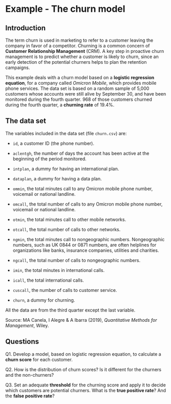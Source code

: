 # Example - The churn model

## Introduction

The term churn is used in marketing to refer to a customer leaving the company in favor of a competitor. Churning is a common concern of **Customer Relationship Management** (CRM). A key step in proactive churn management is to predict whether a customer is likely to churn, since an early detection of the potential churners helps to plan the retention campaigns.

This example deals with a churn model based on a **logistic regression equation**, for a company called *Omicron Mobile*, which provides mobile phone services. The data set is based on a random sample of 5,000 customers whose accounts were still alive by September 30, and have been monitored during the fourth quarter. 968 of those customers churned during the fourth quarter, a **churning rate** of 19.4%.

## The data set

The variables included in the data set (file `churn.csv`) are:

* `id`, a customer ID (the phone number).

* `aclentgh`, the number of days the account has been active at the beginning of the period monitored.

* `intplan`, a dummy for having an international plan.

* `dataplan`, a dummy for having a data plan.

* `ommin`, the total minutes call to any Omicron mobile phone number, voicemail or national landline.

* `omcall`, the total number of calls to any Omicron mobile phone number, voicemail or national landline.

* `otmin`, the total minutes call to other mobile networks.

* `otcall`, the total number of calls to other networks.

* `ngmin`, the total minutes call to nongeographic numbers. Nongeographic numbers, such as UK 0844 or 0871 numbers, are often helplines for organizations like banks, insurance companies, utilities and charities.

* `ngcall`, the total number of calls to nongeographic numbers.

* `imin`, the total minutes in international calls.

* `icall`, the total international calls.

* `cuscall`, the number of calls to customer service.

* `churn`, a dummy for churning.

All the data are from the third quarter except the last variable.

Source: MA Canela, I Alegre & A Ibarra (2019), *Quantitative Methods for Management*, Wiley.

## Questions

Q1. Develop a model, based on logistic regression equation, to calculate a **churn score** for each customer.

Q2. How is the distribution of churn scores? Is it different for the churners and the non-churners?

Q3. Set an adequate **threshold** for the churning score and apply it to decide which customers are potential churners. What is the **true positive rate**? And the **false positive rate**?
